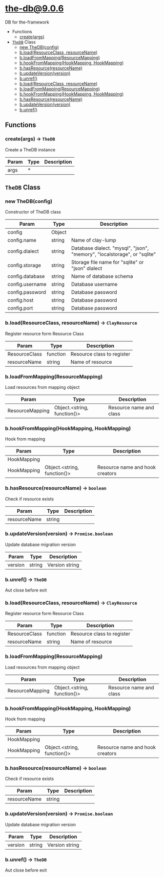 # the-db@9.0.6

DB for the-framework

+ Functions
  + [create(args)](#the-db-function-create)
+ [`TheDB`](#the-db-classes) Class
  + [new TheDB(config)](#the-db-classes-the-d-b-constructor)
  + [b.load(ResourceClass, resourceName)](#the-db-classes-the-d-b-load)
  + [b.loadFromMapping(ResourceMapping)](#the-db-classes-the-d-b-loadFromMapping)
  + [b.hookFromMapping(HookMapping, HookMapping)](#the-db-classes-the-d-b-hookFromMapping)
  + [b.hasResource(resourceName)](#the-db-classes-the-d-b-hasResource)
  + [b.updateVersion(version)](#the-db-classes-the-d-b-updateVersion)
  + [b.unref()](#the-db-classes-the-d-b-unref)
  + [b.load(ResourceClass, resourceName)](#the-db-classes-the-d-b-load)
  + [b.loadFromMapping(ResourceMapping)](#the-db-classes-the-d-b-loadFromMapping)
  + [b.hookFromMapping(HookMapping, HookMapping)](#the-db-classes-the-d-b-hookFromMapping)
  + [b.hasResource(resourceName)](#the-db-classes-the-d-b-hasResource)
  + [b.updateVersion(version)](#the-db-classes-the-d-b-updateVersion)
  + [b.unref()](#the-db-classes-the-d-b-unref)

## Functions

<a class='md-heading-link' name="the-db-function-create" ></a>

### create(args) -> `TheDB`

Create a TheDB instance

| Param | Type | Description |
| ----- | --- | -------- |
| args | * |  |



<a class='md-heading-link' name="the-db-classes"></a>

## `TheDB` Class






<a class='md-heading-link' name="the-db-classes-the-d-b-constructor" ></a>

### new TheDB(config)

Constructor of TheDB class

| Param | Type | Description |
| ----- | --- | -------- |
| config | Object |  |
| config.name | string | Name of clay-lump |
| config.dialect | string | Database dialect. "mysql", "json", "memory", "localstorage", or "sqlite" |
| config.storage | string | Storage file name for "sqlite" or "json" dialect |
| config.database | string | Name of database schema |
| config.username | string | Database username |
| config.password | string | Database password |
| config.host | string | Database password |
| config.port | string | Database password |


<a class='md-heading-link' name="the-db-classes-the-d-b-load" ></a>

### b.load(ResourceClass, resourceName) -> `ClayResource`

Register resource form Resource Class

| Param | Type | Description |
| ----- | --- | -------- |
| ResourceClass | function | Resource class to register |
| resourceName | string | Name of resource |


<a class='md-heading-link' name="the-db-classes-the-d-b-loadFromMapping" ></a>

### b.loadFromMapping(ResourceMapping)

Load resources from mapping object

| Param | Type | Description |
| ----- | --- | -------- |
| ResourceMapping | Object.&lt;string, function()&gt; | Resource name and class |


<a class='md-heading-link' name="the-db-classes-the-d-b-hookFromMapping" ></a>

### b.hookFromMapping(HookMapping, HookMapping)

Hook from mapping

| Param | Type | Description |
| ----- | --- | -------- |
| HookMapping |  |  |
| HookMapping | Object.&lt;string, function()&gt; | Resource name and hook creators |


<a class='md-heading-link' name="the-db-classes-the-d-b-hasResource" ></a>

### b.hasResource(resourceName) -> `boolean`

Check if resource exists

| Param | Type | Description |
| ----- | --- | -------- |
| resourceName | string |  |


<a class='md-heading-link' name="the-db-classes-the-d-b-updateVersion" ></a>

### b.updateVersion(version) -> `Promise.boolean`

Update database migration version

| Param | Type | Description |
| ----- | --- | -------- |
| version | string | Version string |


<a class='md-heading-link' name="the-db-classes-the-d-b-unref" ></a>

### b.unref() -> `TheDB`

Aut close before exit

<a class='md-heading-link' name="the-db-classes-the-d-b-load" ></a>

### b.load(ResourceClass, resourceName) -> `ClayResource`

Register resource form Resource Class

| Param | Type | Description |
| ----- | --- | -------- |
| ResourceClass | function | Resource class to register |
| resourceName | string | Name of resource |


<a class='md-heading-link' name="the-db-classes-the-d-b-loadFromMapping" ></a>

### b.loadFromMapping(ResourceMapping)

Load resources from mapping object

| Param | Type | Description |
| ----- | --- | -------- |
| ResourceMapping | Object.&lt;string, function()&gt; | Resource name and class |


<a class='md-heading-link' name="the-db-classes-the-d-b-hookFromMapping" ></a>

### b.hookFromMapping(HookMapping, HookMapping)

Hook from mapping

| Param | Type | Description |
| ----- | --- | -------- |
| HookMapping |  |  |
| HookMapping | Object.&lt;string, function()&gt; | Resource name and hook creators |


<a class='md-heading-link' name="the-db-classes-the-d-b-hasResource" ></a>

### b.hasResource(resourceName) -> `boolean`

Check if resource exists

| Param | Type | Description |
| ----- | --- | -------- |
| resourceName | string |  |


<a class='md-heading-link' name="the-db-classes-the-d-b-updateVersion" ></a>

### b.updateVersion(version) -> `Promise.boolean`

Update database migration version

| Param | Type | Description |
| ----- | --- | -------- |
| version | string | Version string |


<a class='md-heading-link' name="the-db-classes-the-d-b-unref" ></a>

### b.unref() -> `TheDB`

Aut close before exit



